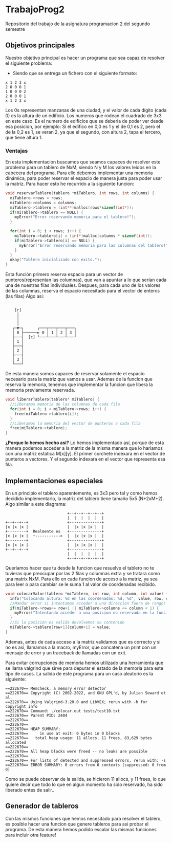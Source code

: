 # TrabajoProg2
Repositorio del trabajo de la asignatura programacion 2 del segundo semestre
## Objetivos principales
Nuestro objetivo principal es hacer un programa que sea capaz de resolver el siguiente problema:
- Siendo que se entrega un fichero con el siguiente formato: 
```
x 1 2 3 x
2 0 0 0 1
1 0 0 0 2
2 0 0 0 1
x 1 2 3 x
```
Los 0s representan manzanas de una ciudad, y el valor de cada dígito (cada 0) es la altura de un edificio.
Los numeros que rodean el cuadrado de 3x3 en este caso. Es el numero de edificios que se deberia de poder ver desde esa posicion, por ejemplo:
Si el edifico en 0,0 es 1 y el de 0,1 es 2, pero el de la 0,2 es 1, se veran 2, ya que el segundo, con altura 2, tapa el tercero, que tiene altura 1.
### Ventajas
En esta implementacion buscamos que seamos capaces de resolver este problema para un tablero de NxM, siendo N y M los valores leidos en la cabecera del programa.
Para ello debemos implementar una memoria dinámica, para poder reservar el espacio de manera justa para poder usar la matriz.
Para hacer esto he recurrido a la siguiente funcion:
```c
void reservarTablero(tablero *miTablero, int rows, int columns) {
  miTablero->rows = rows;
  miTablero->columns = columns;
  miTablero->tablero = (int**)malloc(rows*sizeof(int*));
  if(miTablero->tablero == NULL) {
    myError("Error reservando memoria para el tablero!");
  }

  for(int i = 0; i < rows; i++) {
    miTablero->tablero[i] = (int*)malloc(columns * sizeof(int));
    if(miTablero->tablero[i] == NULL) {
      myError("Error reservando memoria para las columnas del tablero!");
    }
  }
  okay("Tablero inicializado con exito.");
}
```
Esta función primero reserva espacio para un vector de punteros(representan las columnas), que van a apuntar a lo que serían cada una de nuestras filas individuales.
Despues, para cada uno de los valores de las columnas, reserva el espacio necesitado para el vector de enteros (las filas)
Algo asi:
```
                            
    [r]                         
     │                          
     │                          
     │                          
   ┌─▼─┐      ┌───┬───┬───┬───┐ 
   │ 0 ├──────► 0 │ 1 │ 2 │ 3 │ 
   ├───┤  [c] └───┴───┴───┴───┘ 
   │ 1 │                        
   ├───┤                        
   │ 2 │                        
   ├───┤                        
   │ 3 │                        
   └───┘
```
De esta manera somos capaces de reservar solamente el espacio necesario para la matriz que vamos a usar.
Ademas de la funcion que reserva la memoria, tenemos que implementar la funcion que libera la memoria previamente reservada.
```c
void liberarTablero(tablero* miTablero) {
  //Liberamos memoria de las columnas de cada fila
  for(int i = 0; i < miTablero->rows; i++) {
    free(miTablero->tablero[i]);
  }
  //Liberamos la memoria del vector de punteros a cada fila
  free(miTablero->tablero);
}
```
**¿Porque lo hemos hecho asi?**
Lo hemos implementado así, porque de esta manera podemos acceder a la matriz de la misma manera que lo hariamos con una matriz estatica M[x][y].
El primer corchete indexara en el vector de punteros a vectores. Y el segundo indexara en el vector que representa esa fila.

## Implementaciones especiales
En un principio el tablero aparentemente, es 3x3 pero tal y como hemos decidido implementarlo, la matriz del tablero tiene tamaño 5x5 (N+2xM+2). Algo similar a este diagrama:
```
                           +--+--+--+--+--+
                           |  |  |  |  |  |
+--+--+--+                 +--------------+
|x |x |x |                 |  |x |x |x |  |
+--------+  Realmente es   +--------------+
|x |x |x |  +----------->  |  |x |x |x |  |
+--------+                 +--------------+
|x |x |x |                 |  |x |x |x |  |
+--+--+--+                 +--------------+
                           |  |  |  |  |  |
                           +--+--+--+--+--+
```
Queríamos hacer que tu desde la funcion que resuelve el tablero no te tuvieras que preocupar por las 2 filas y columnas extra y se tratara como una matrix NxM. Para ello en cada funcion de acceso a la matriz, ya sea para leer o para cambiar se le suma 1 al valor de coordenadas recibido.
```c
void colocarValor(tablero *miTablero, int row, int column, int value) {
  info("Colocando altura: %d en las coordenadas: %d, %d", value, row, column);
  //Mandar error si intentamos acceder a una direccion fuera de rango!
  if(miTablero->rows<= row+1 || miTablero->columns <= column + 1) {
    myError("Intentando acceder a una posicion no reservada en la funcion : %s", __FUNCTION__);
  }
  //Si la posicion es valida devolvemos su contenido
  miTablero->tablero[row+1][column+1] = value;
}
```
Ademas, antes de cada acceso a la matriz validamos que es correcto y si no es asi, llamamos a la macro, myError, que concatena un print con un mensaje de error y un traceback de llamadas con un exit.

Para evitar corrupciones de memoria hemos utilizado una herramienta que se llama valgrind que sirve para depurar el estado de la memoria para este tipo de casos.
La salida de este programa para un caso aleatorio es la siguiente:
```
==222670== Memcheck, a memory error detector
==222670== Copyright (C) 2002-2022, and GNU GPL'd, by Julian Seward et al.
==222670== Using Valgrind-3.20.0 and LibVEX; rerun with -h for copyright info
==222670== Command: ./colocar.out tests/test10.txt
==222670== Parent PID: 2404
==222670== 
==222670== 
==222670== HEAP SUMMARY:
==222670==     in use at exit: 0 bytes in 0 blocks
==222670==   total heap usage: 11 allocs, 11 frees, 83,629 bytes allocated
==222670== 
==222670== All heap blocks were freed -- no leaks are possible
==222670== 
==222670== For lists of detected and suppressed errors, rerun with: -s
==222670== ERROR SUMMARY: 0 errors from 0 contexts (suppressed: 0 from 0)
```
Como se puede observar de la salida, se hicieron 11 allocs, y 11 frees, lo que quiere decir que todo lo que en algun momento ha sido reservado, ha sido liberado entes de salir..

## Generador de tableros
Con las mismos funciones que hemos necesitado para resolver el tablero, es posible hacer una funcion que genere tableros para asi probar el programa.
De esta manera hemos podido escalar las mismas funciones para incluir otra feature!
